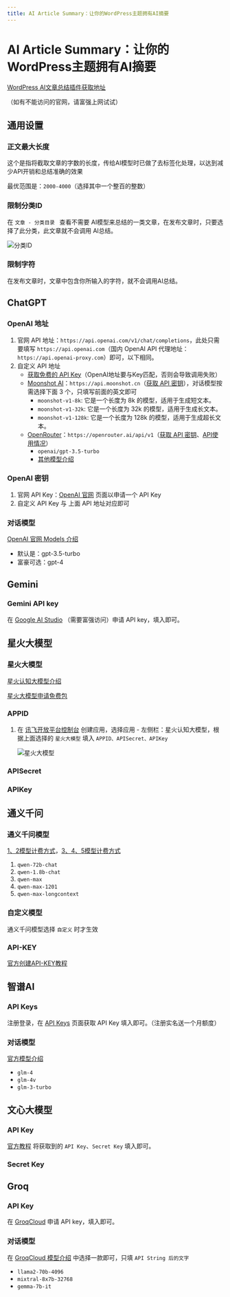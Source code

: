 ```yaml
---
title: AI Article Summary：让你的WordPress主题拥有AI摘要
---
```


# AI Article Summary：让你的WordPress主题拥有AI摘要

[WordPress AI文章总结插件获取地址](https://www.wangdu.site/course/2050.html)

（如有不能访问的官网，请富强上网试试）

## 通用设置

### 正文最大长度

这个是指将截取文章的字数的长度，传给AI模型时已做了去标签化处理，以达到减少API开销和总结准确的效果

最优范围是：`2000-4000`（选择其中一个整百的整数）

### 限制分类ID

在 `文章 - 分类目录 ` 查看不需要 AI模型来总结的一类文章，在发布文章时，只要选择了此分类，此文章就不会调用 AI总结。

![分类ID](https://usacdn.wangdu.site/file/blog-cdn/WP-CDN-02/2024/202403201132225.webp)

### 限制字符

在发布文章时，文章中包含你所输入的字符，就不会调用AI总结。

## ChatGPT

### OpenAI 地址

1. 官网 API 地址：`https://api.openai.com/v1/chat/completions`，此处只需要填写 `https://api.openai.com`（国内 OpenAI API 代理地址：`https://api.openai-proxy.com`）即可，以下相同。
2. 自定义 API 地址
   - [获取免费的 API Key](https://www.wangdu.site/software/ai/1955.html)（OpenAI地址要与Key匹配，否则会导致调用失败）
   - [Moonshot AI](https://platform.moonshot.cn/docs/api-reference)：`https://api.moonshot.cn`（[获取 API 密钥](https://platform.moonshot.cn/docs/docs#%E8%8E%B7%E5%8F%96-api-%E5%AF%86%E9%92%A5)），对话模型按需选择下面 3 个，只填写前面的英文即可
     - `moonshot-v1-8k`: 它是一个长度为 8k 的模型，适用于生成短文本。
     - `moonshot-v1-32k`: 它是一个长度为 32k 的模型，适用于生成长文本。
     - `moonshot-v1-128k`: 它是一个长度为 128k 的模型，适用于生成超长文本。
   - [OpenRouter](https://openrouter.ai/)：`https://openrouter.ai/api/v1`（[获取 API 密钥](https://openrouter.ai/keys)、[API使用情况](https://openrouter.ai/activity)）
     - `openai/gpt-3.5-turbo`
     - [其他模型介绍](https://openrouter.ai/docs#models)

### OpenAI 密钥

1. 官网 API Key：[OpenAI 官网](https://platform.openai.com/account/api-keys) 页面以申请一个 API Key
2. 自定义 API Key 与 上面 API 地址对应即可

### 对话模型

[OpenAI 官网 Models 介绍](https://platform.openai.com/docs/models/gpt-4-and-gpt-4-turbo)

- 默认是：gpt-3.5-turbo
- 富豪可选：gpt-4

## Gemini

### Gemini API key

在 [Google AI Studio](https://aistudio.google.com/app/apikey) （需要富强访问）申请 API key，填入即可。

## 星火大模型

### 星火大模型

[星火认知大模型介绍](https://www.xfyun.cn/doc/spark/Web.html#_1-%E6%8E%A5%E5%8F%A3%E8%AF%B4%E6%98%8E)

[星火大模型申请免费包](https://xinghuo.xfyun.cn/sparkapi?scr=price)

### APPID

1. 在 [讯飞开放平台控制台](https://console.xfyun.cn/app/myapp) 创建应用，选择应用 - 左侧栏：星火认知大模型，根据上面选择的 `星火大模型` 填入 `APPID、APISecret、APIKey`

   ![星火大模型](https://usacdn.wangdu.site/file/blog-cdn/WP-CDN-02/2024/202403201355663.webp)

### APISecret

### APIKey

## 通义千问

### 通义千问模型

[1、2模型计费方式](https://help.aliyun.com/zh/dashscope/developer-reference/tongyi-qianwen-7b-14b-72b-metering-and-billing)，[3、4、5模型计费方式](https://help.aliyun.com/zh/dashscope/developer-reference/tongyi-thousand-questions-metering-and-billing)

1. `qwen-72b-chat`
2. `qwen-1.8b-chat`
3. `qwen-max`
4. `qwen-max-1201`
5. `qwen-max-longcontext`

### 自定义模型

通义千问模型选择 `自定义` 时才生效

### API-KEY

[官方创建API-KEY教程](https://help.aliyun.com/zh/dashscope/developer-reference/activate-dashscope-and-create-an-api-key)

## 智谱AI

### API Keys

注册登录，在 [API Keys](https://open.bigmodel.cn/usercenter/apikeys) 页面获取 API Key 填入即可。（注册实名送一个月额度）

### 对话模型

[官方模型介绍](https://open.bigmodel.cn/dev/api#language)

- `glm-4`
- `glm-4v`
- `glm-3-turbo`

## 文心大模型

### API Key

[官方教程](https://cloud.baidu.com/doc/WENXINWORKSHOP/s/flfmc9do2#api-%E8%B0%83%E7%94%A8%E6%B5%81%E7%A8%8B%E7%AE%80%E4%BB%8B) 将获取到的 `API Key`、`Secret Key` 填入即可。

### Secret Key

## Groq

### API Key

在 [GroqCloud](https://console.groq.com/keys) 申请 API key，填入即可。

### 对话模型

在 [GroqCloud 模型介绍](https://console.groq.com/docs/models) 中选择一款即可，只填 `API String 后的文字`

- `llama2-70b-4096`
- `mixtral-8x7b-32768`
- `gemma-7b-it`